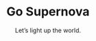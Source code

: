 ---
enable: true
title: "Go Supernova"
subtitle: "Let’s light up the world."

video_url: "https://vimeo.com/265045525"

quote: "We are a conscious cooperative of founders invested in each other’s success."

features:
  - icon: "/images/go-supernova/01.svg"
    content: "Exited founders team up to advise a portfolio of thriving startups."

  - icon: "/images/go-supernova/02.svg"
    content: "A win for one is a win for all. Shared ownership de-risks oddsfor faster liquidity and superior returns."

  - icon: "/images/go-supernova/03.svg"
    content: "We believe inplaying infinite games for the greater good."
---